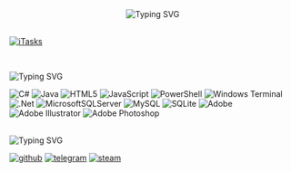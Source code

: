 <div align="center"><img src="https://readme-typing-svg.herokuapp.com?font=Play&weight=50&size=36&duration=2500&pause=2000&color=c41745&center=true&random=false&width=200&height=60&lines=Greedeks" alt="Typing SVG" /></div></br>

<div align="left">
  
[![iTasks](https://github-readme-stats.vercel.app/api/pin/?username=greedeks&repo=gtweak&border_color=FF0A57&bg_color=0D1117&title_color=FF0A57&text_color=8B949E&icon_color=FF0A57)](https://github.com/greedeks/gtweak)

</br><div align="left"><img src="https://readme-typing-svg.herokuapp.com?font=Play&weight=200&size=30&duration=2500&pause=2000&color=ffffff&background=FFFFFF00&width=320&height=40&lines=Languages+and+tools" alt="Typing SVG" /></div>

![C#](https://img.shields.io/badge/c%23-%23239120.svg?color=c41745&style=for-the-badge&logo=csharp&logoColor=white) 
![Java](https://img.shields.io/badge/java-%23ED8B00.svg?color=b00c32&style=for-the-badge&logo=openjdk&logoColor=white) 
![HTML5](https://img.shields.io/badge/html5-%23E34F26.svg?color=c41745&style=for-the-badge&logo=html5&logoColor=white) 
![JavaScript](https://img.shields.io/badge/javascript-%23323330.svg?color=b00c32&style=for-the-badge&logo=javascript&logoColor=white) 
![PowerShell](https://img.shields.io/badge/PowerShell-%235391FE.svg?color=c41745&style=for-the-badge&logo=powershell&logoColor=white) 
![Windows Terminal](https://img.shields.io/badge/Windows%20Terminal-%234D4D4D.svg?color=b00c32&style=for-the-badge&logo=windows-terminal&logoColor=white) 
![.Net](https://img.shields.io/badge/.NET-5C2D91?color=c41745&style=for-the-badge&logo=.net&logoColor=white) 
![MicrosoftSQLServer](https://img.shields.io/badge/Microsoft%20SQL%20Server-CC2927?color=b00c32&style=for-the-badge&logo=microsoft%20sql%20server&logoColor=white) 
![MySQL](https://img.shields.io/badge/mysql-4479A1.svg?color=c41745&style=for-the-badge&logo=mysql&logoColor=white) 
![SQLite](https://img.shields.io/badge/sqlite-%2307405e.svg?color=b00c32&style=for-the-badge&logo=sqlite&logoColor=white) 
![Adobe](https://img.shields.io/badge/adobe-%23FF0000.svg?color=c41745&style=for-the-badge&logo=adobe&logoColor=white) 
![Adobe Illustrator](https://img.shields.io/badge/adobe%20illustrator-%23FF9A00.svg?color=b00c32&style=for-the-badge&logo=adobe%20illustrator&logoColor=white) 
![Adobe Photoshop](https://img.shields.io/badge/adobe%20photoshop-%2331A8FF.svg?color=c41745&style=for-the-badge&logo=adobe%20photoshop&logoColor=white)
</div>

<br>

<div align="left"><img src="https://readme-typing-svg.herokuapp.com?font=Play&weight=200&size=30&duration=2500&pause=2000&color=ffffff&background=FFFFFF00&width=150&height=40&lines=Contacts" alt="Typing SVG" /></div>

[![github](https://img.shields.io/badge/Github-gray?style=for-the-badge&logo=github&logoColor=white)](https://github.com/Greedeks)
[![telegram](https://img.shields.io/badge/Telegram-1DA1F2?style=for-the-badge&logo=telegram&logoColor=white)](https://t.me/Greedeks)
[![steam](https://img.shields.io/badge/STEAM-042430?style=for-the-badge&logo=steam&logoColor=white)](https://steamcommunity.com/id/greedeks/)


